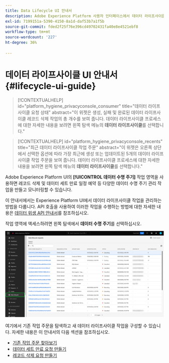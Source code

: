 ```yaml
---
title: Data Lifecycle UI 안내서
description: Adobe Experience Platform 사용자 인터페이스에서 데이터 라이프사이클 작업을 관리하는 방법을 알아봅니다.
exl-id: 7199151a-5390-4150-8a1d-daf53b7a1f5b
source-git-commit: fded2f25f76e396cd49702431fa40e8e4521ebf8
workflow-type: tm+mt
source-wordcount: '227'
ht-degree: 36%

---
```


# 데이터 라이프사이클 UI 안내서 {#lifecycle-ui-guide}

>[!CONTEXTUALHELP]
>id="platform_hygiene_privacyconsole_consumer"
>title="데이터 라이프사이클 요청 상태"
>abstract="이 위젯은 생성, 실패 및 완료된 데이터 라이프사이클 레코드 삭제 작업의 총 개수를 보여 줍니다. 데이터 라이프사이클 프로세스에 대한 자세한 내용을 보려면 왼쪽 탐색 메뉴의 **데이터 라이프사이클**&#x200B;를 선택합니다."

>[!CONTEXTUALHELP]
>id="platform_hygiene_privacyconsole_recents"
>title="최근 데이터 라이프사이클 작업 주문"
>abstract="이 위젯은 오른쪽 상단에서 선택한 옵션에 따라 가장 최근에 생성 또는 업데이트된 5개의 데이터 라이프사이클 작업 주문을 보여 줍니다. 데이터 라이프사이클 프로세스에 대한 자세한 내용을 보려면 왼쪽 탐색 메뉴의 **데이터 라이프사이클**&#x200B;를 선택합니다."

Adobe Experience Platform UI의 **[!UICONTROL 데이터 수명 주기]** 작업 영역을 사용하면 레코드 삭제 및 데이터 세트 만료 일정 예약 등 다양한 데이터 수명 주기 관리 작업을 만들고 모니터링할 수 있습니다.

이 안내서에서는 Experience Platform UI에서 데이터 라이프사이클 작업을 관리하는 방법을 다룹니다. API 호출을 사용하여 이러한 작업을 수행하는 방법에 대한 자세한 내용은 [데이터 위생 API 안내서](../api/overview.md)를 참조하십시오.

작업 영역에 액세스하려면 왼쪽 탐색에서 **데이터 수명 주기**&#x200B;를 선택하십시오.

![Experience Platform UI의 [!UICONTROL 데이터 수명 주기] 작업 영역에서 왼쪽 탐색 영역에 [!UICONTROL 데이터 수명 주기]가 강조 표시됩니다.](../images/ui/overview/home.png)

여기에서 기존 작업 주문을 탐색하고 새 데이터 라이프사이클 작업을 구성할 수 있습니다. 자세한 내용은 이 안내서의 다음 섹션을 참조하십시오.

* [기존 작업 주문 찾아보기](./browse.md)
* [데이터 세트 만료 요청 만들기](./dataset-expiration.md)
* [레코드 삭제 요청 만들기](./record-delete.md)
